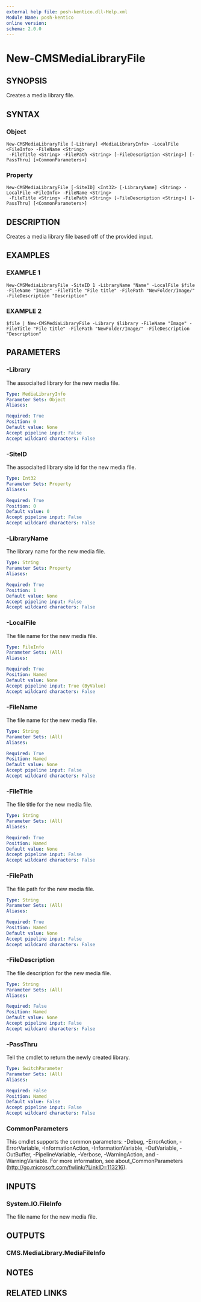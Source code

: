 ```yaml
---
external help file: posh-kentico.dll-Help.xml
Module Name: posh-kentico
online version:
schema: 2.0.0
---
```


# New-CMSMediaLibraryFile

## SYNOPSIS
Creates a media library file.

## SYNTAX

### Object
```
New-CMSMediaLibraryFile [-Library] <MediaLibraryInfo> -LocalFile <FileInfo> -FileName <String>
 -FileTitle <String> -FilePath <String> [-FileDescription <String>] [-PassThru] [<CommonParameters>]
```

### Property
```
New-CMSMediaLibraryFile [-SiteID] <Int32> [-LibraryName] <String> -LocalFile <FileInfo> -FileName <String>
 -FileTitle <String> -FilePath <String> [-FileDescription <String>] [-PassThru] [<CommonParameters>]
```

## DESCRIPTION
Creates a media library file based off of the provided input.

## EXAMPLES

### EXAMPLE 1
```
New-CMSMediaLibraryFile -SiteID 1 -LibraryName "Name" -LocalFile $file -FileName "Image" -FileTitle "File title" -FilePath "NewFolder/Image/" -FileDescription "Description"
```

### EXAMPLE 2
```
$file | New-CMSMediaLibraryFile -Library $library -FileName "Image" -FileTitle "File title" -FilePath "NewFolder/Image/" -FileDescription "Description"
```

## PARAMETERS

### -Library
The associalted library for the new media file.

```yaml
Type: MediaLibraryInfo
Parameter Sets: Object
Aliases:

Required: True
Position: 0
Default value: None
Accept pipeline input: False
Accept wildcard characters: False
```

### -SiteID
The associalted library site id for the new media file.

```yaml
Type: Int32
Parameter Sets: Property
Aliases:

Required: True
Position: 0
Default value: 0
Accept pipeline input: False
Accept wildcard characters: False
```

### -LibraryName
The library name for the new media file.

```yaml
Type: String
Parameter Sets: Property
Aliases:

Required: True
Position: 1
Default value: None
Accept pipeline input: False
Accept wildcard characters: False
```

### -LocalFile
The file name for the new media file.

```yaml
Type: FileInfo
Parameter Sets: (All)
Aliases:

Required: True
Position: Named
Default value: None
Accept pipeline input: True (ByValue)
Accept wildcard characters: False
```

### -FileName
The file name for the new media file.

```yaml
Type: String
Parameter Sets: (All)
Aliases:

Required: True
Position: Named
Default value: None
Accept pipeline input: False
Accept wildcard characters: False
```

### -FileTitle
The file title for the new media file.

```yaml
Type: String
Parameter Sets: (All)
Aliases:

Required: True
Position: Named
Default value: None
Accept pipeline input: False
Accept wildcard characters: False
```

### -FilePath
The file path for the new media file.

```yaml
Type: String
Parameter Sets: (All)
Aliases:

Required: True
Position: Named
Default value: None
Accept pipeline input: False
Accept wildcard characters: False
```

### -FileDescription
The file description for the new media file.

```yaml
Type: String
Parameter Sets: (All)
Aliases:

Required: False
Position: Named
Default value: None
Accept pipeline input: False
Accept wildcard characters: False
```

### -PassThru
Tell the cmdlet to return the newly created library.

```yaml
Type: SwitchParameter
Parameter Sets: (All)
Aliases:

Required: False
Position: Named
Default value: False
Accept pipeline input: False
Accept wildcard characters: False
```

### CommonParameters
This cmdlet supports the common parameters: -Debug, -ErrorAction, -ErrorVariable, -InformationAction, -InformationVariable, -OutVariable, -OutBuffer, -PipelineVariable, -Verbose, -WarningAction, and -WarningVariable.
For more information, see about_CommonParameters (http://go.microsoft.com/fwlink/?LinkID=113216).

## INPUTS

### System.IO.FileInfo
The file name for the new media file.

## OUTPUTS

### CMS.MediaLibrary.MediaFileInfo
## NOTES

## RELATED LINKS
